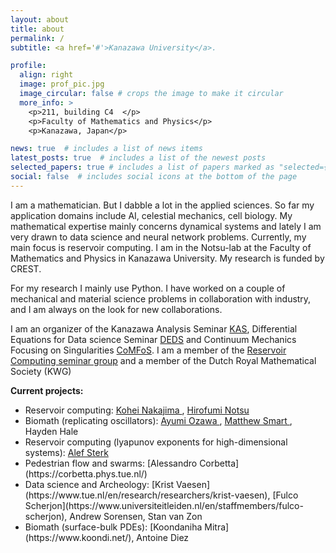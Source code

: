 ```yaml
---
layout: about
title: about
permalink: /
subtitle: <a href='#'>Kanazawa University</a>. 

profile:
  align: right
  image: prof_pic.jpg
  image_circular: false # crops the image to make it circular
  more_info: >
    <p>211, building C4  </p>
    <p>Faculty of Mathematics and Physics</p>
    <p>Kanazawa, Japan</p>

news: true  # includes a list of news items
latest_posts: true  # includes a list of the newest posts
selected_papers: true # includes a list of papers marked as "selected={true}"
social: false  # includes social icons at the bottom of the page
---
```


I am a mathematician. But I dabble a lot in the applied sciences. So far my application domains include AI, celestial mechanics, cell biology. My mathematical expertise mainly concerns dynamical systems and lately I am very drawn to data science and neural network problems. Currently, my main focus is reservoir computing. I am in the Notsu-lab at the Faculty of Mathematics and Physics in Kanazawa University. My research is funded by CREST.

For my research I mainly use Python. I have worked on a couple of mechanical and material science problems in collaboration with industry, and I am always on the look for new collaborations.

I am an organizer of the Kanazawa Analysis Seminar [KAS](http://polaris.s.kanazawa-u.ac.jp/kas/), Differential Equations for Data science Seminar [DEDS](https://scheme.hn/deds/) and Continuum Mechanics Focusing on Singularities [CoMFoS](https://sites.google.com/view/comfos23/home). I am a member of the [Reservoir Computing seminar group](https://www.kohei-nakajima.com/rc-seminar-group) and a member of the Dutch Royal Mathematical Society (KWG)


**Current projects:**
<ul>
    <li>Reservoir computing: <a href ="https://www.kohei-nakajima.com/">Kohei Nakajima </a>, <a href = "https://scheme.hn/"> Hirofumi Notsu </a> </li>
    <li>Biomath (replicating oscillators): <a href="https://sites.google.com/edu.k.u-tokyo.ac.jp/ayumiozawa/home"> Ayumi Ozawa </a>, <a href = "https://www.simonsfoundation.org/people/matthew-smart/"> Matthew Smart </a>, Hayden Hale</li>
    <li>Reservoir computing (lyapunov exponents for high-dimensional systems): <a href = "https://www.math.rug.nl/~alef/"> Alef Sterk </a> </li>
    <li>Pedestrian flow and swarms: [Alessandro Corbetta](https://corbetta.phys.tue.nl/)</li>
    <li>Data science and Archeology: [Krist Vaesen](https://www.tue.nl/en/research/researchers/krist-vaesen), [Fulco Scherjon](https://www.universiteitleiden.nl/en/staffmembers/fulco-scherjon), Andrew Sorensen, Stan van Zon</li>
    <li>Biomath (surface-bulk PDEs): [Koondaniha Mitra](https://www.koondi.net/), Antoine Diez 
</ul>
